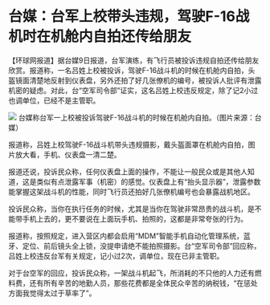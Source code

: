 

# 台媒：台军上校带头违规，驾驶F-16战机时在机舱内自拍还传给朋友

【环球网报道】据台媒9日报道，台军演练，有飞行员被投诉违规自拍还传给朋友欣赏。报道称，一名吕姓上校被投诉，驾驶F-16战斗机的时候在机舱内自拍，头盔镜面清楚地反射到仪表盘，另外还拍了好几张僚机的编号，被投诉人批评有泄露机密的疑虑。对此，台“空军司令部”证实，这名吕姓上校违反规定，除了记2小过也调单位，已经不是主管职。

![](https://inews.gtimg.com/om_bt/OxHLgVoEe9s9PWUXEhVP4NN7Q6n6pkIr0MibZ5kH0SpRUAA/1000)
台媒称台军一上校被投诉驾驶F-16战斗机的时候在机舱内自拍。（图片来源：台媒）

报道称，吕姓上校驾驶F-16战斗机带头违规摄影，戴头盔面罩在机舱内自拍，图片放大看，手机、仪表盘一清二楚。

报道还说，投诉民众称，任何仪表盘上面的操作，不能让一般民众或是其他人知道，这是类似有点泄露军事（机密）的感觉。仪表盘上有“抬头显示器”，泄露参数能掌握这架战斗机的性能，同时飞行员还拍好几张僚机编号也会暴露战机地区。

投诉民众称，当你在执行任务的时候，尤其是当你在驾驶非常昂贵的战斗机，是不能带手机上去的，更不要说在上面玩手机、拍照的，这都是非常夸张的行为。

报道称，按照规定，进入营区内都会启用“MDM”智能手机自动化管理系统，蓝牙、定位、前后镜头全上锁，没提申请绝不能拍照摄影。台“空军司令部”回应称，吕姓上校违反台军有关规定，记小过2次，调单位，现在已非主管职。

对于台空军的回应，投诉民众称，一架战斗机起飞，所消耗的不只他的人力还有燃料费，还有所有辛苦的地勤人员，那些花费都是全体民众辛苦的纳税钱，“在惩处方面我觉得太过于草率了”。

